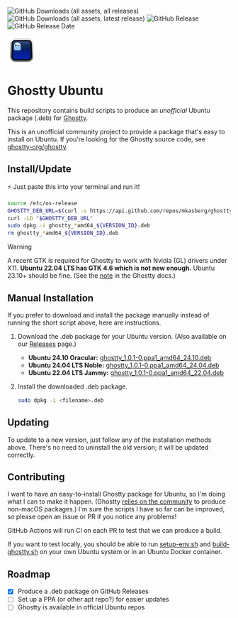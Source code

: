 
![GitHub Downloads (all assets, all releases)](https://img.shields.io/github/downloads/mkasberg/ghostty-ubuntu/total)
![GitHub Downloads (all assets, latest release)](https://img.shields.io/github/downloads/mkasberg/ghostty-ubuntu/latest/total)
![GitHub Release](https://img.shields.io/github/v/release/mkasberg/ghostty-ubuntu)
![GitHub Release Date](https://img.shields.io/github/release-date/mkasberg/ghostty-ubuntu)

![Ghostty Logo](ghostty-logo.png)

# Ghostty Ubuntu

This repository contains build scripts to produce an _unofficial_ Ubuntu package
(.deb) for [Ghostty](https://ghostty.org).

This is an unofficial community project to provide a package that's easy to
install on Ubuntu. If you're looking for the Ghostty source code, see
[ghostty-org/ghostty](https://github.com/ghostty-org/ghostty).

## Install/Update

:zap: Just paste this into your terminal and run it!

```sh
source /etc/os-release
GHOSTTY_DEB_URL=$(curl -s https://api.github.com/repos/mkasberg/ghostty-ubuntu/releases/latest | grep -oP "https://github.com/mkasberg/ghostty-ubuntu/releases/download/[^\s/]+/ghostty_[^\s/_]+_amd64_${VERSION_ID}.deb")
curl -LO "$GHOSTTY_DEB_URL"
sudo dpkg -i ghostty_*amd64_${VERSION_ID}.deb
rm ghostty_*amd64_${VERSION_ID}.deb
```

> [!WARNING]
> A recent GTK is required for Ghostty to work with Nvidia (GL) drivers under
> X11. **Ubuntu 22.04 LTS has GTK 4.6 which is not new enough.** Ubuntu 23.10+ should be fine. (See the
> [note](https://ghostty.org/docs/install/build#debian-and-ubuntu) in the
> Ghostty docs.)

## Manual Installation

If you prefer to download and install the package manually instead of running the short script above, here are instructions.

1. Download the .deb package for your Ubuntu version. (Also available on our [Releases](https://github.com/mkasberg/ghostty-ubuntu/releases) page.)
   - **Ubuntu 24.10 Oracular:** [ghostty_1.0.1-0.ppa1_amd64_24.10.deb](https://github.com/mkasberg/ghostty-ubuntu/releases/download/1.0.1-0-ppa1/ghostty_1.0.1-0.ppa1_amd64_24.10.deb)
   - **Ubuntu 24.04 LTS Noble:** [ghostty_1.0.1-0.ppa1_amd64_24.04.deb](https://github.com/mkasberg/ghostty-ubuntu/releases/download/1.0.1-0-ppa1/ghostty_1.0.1-0.ppa1_amd64_24.04.deb)
   - **Ubuntu 22.04 LTS Jammy:** [ghostty_1.0.1-0.ppa1_amd64_22.04.deb](https://github.com/mkasberg/ghostty-ubuntu/releases/download/1.0.1-0-ppa1/ghostty_1.0.1-0.ppa1_amd64_22.04.deb)
2. Install the downloaded .deb package.

   ```sh
   sudo dpkg -i <filename>.deb
   ```
## Updating

To update to a new version, just follow any of the installation methods above. There's no need to uninstall the old version; it will be updated correctly.

## Contributing

I want to have an easy-to-install Ghostty package for Ubuntu, so I'm doing what
I can to make it happen. (Ghostty [relies on the
community](https://ghostty.org/docs/install/binary) to produce non-macOS
packages.) I'm sure the scripts I have so far can be improved, so please open an
issue or PR if you notice any problems!

GitHub Actions will run CI on each PR to test that we can produce a build.

If you want to test locally, you should be able to run
[setup-env.sh](https://github.com/mkasberg/ghostty-ubuntu/blob/main/setup-env.sh)
and
[build-ghostty.sh](https://github.com/mkasberg/ghostty-ubuntu/blob/main/build-ghostty.sh)
on your own Ubuntu system or in an Ubuntu Docker container.

## Roadmap

- [x] Produce a .deb package on GitHub Releases
- [ ] Set up a PPA (or other apt repo?) for easier updates
- [ ] Ghostty is available in official Ubuntu repos
